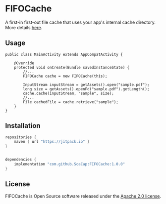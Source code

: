 # FIFOCache

A first-in first-out file cache that uses your app's internal cache directory. More details [here](https://engineering.scalable.capital/2018/02/20/fifocache-a-self-managing-cache-for-android.html).

## Usage

```
public class MainActivity extends AppCompatActivity {

    @Override
    protected void onCreate(Bundle savedInstanceState) {
        //...
        FIFOCache cache = new FIFOCache(this);
		
        InputStream inputStream = getAssets().open("sample.pdf");
        long size = getAssets().openFd("sample.pdf").getLength();
        cache.cache(inputStream, "sample", size);
        //...
        File cachedFile = cache.retrieve("sample");
    }
}
```

## Installation

``` groovy
repositories {
    maven { url "https://jitpack.io" }
}


dependencies {
    implementation "com.github.ScaCap:FIFOCache:1.0.0"
}
```

## License

FIFOCache is Open Source software released under the [Apache 2.0 license](http://www.apache.org/licenses/LICENSE-2.0.html).
